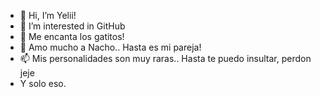 - 👋 Hi, I’m Yelii!
- 👀 I’m interested in GitHub
- 🌱 Me encanta los gatitos!
- 💞️ Amo mucho a Nacho.. Hasta es mi pareja!
- 📫 Mis personalidades son muy raras.. Hasta te puedo insultar, perdon jeje
- Y solo eso.
